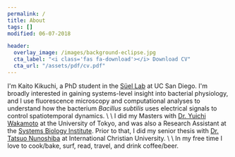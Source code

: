 ```yaml
---
permalink: /
title: About
tags: []
modified: 06-07-2018

header:
  overlay_image: /images/background-eclipse.jpg
  cta_label: "<i class='fas fa-download'></i> Download CV"
  cta_url: "/assets/pdf/cv.pdf"
---
```


I'm Kaito Kikuchi, a PhD student in the [Süel Lab](http://labs.biology.ucsd.edu/suel/) at UC San Diego. I'm broadly interested in gaining systems-level insight into bacterial physiology, and I use fluorescence microscopy and computational analyses to understand how the bacterium *Bacillus subtilis* uses electrical signals to control spatiotemporal dynamics.
\\
\\
I did my Masters with [Dr. Yuichi Wakamoto](http://park.itc.u-tokyo.ac.jp/wakamoto-lab/index_e.html) at the University of Tokyo, and was also a Research Assistant at the [Systems Biology Institute](http://sbi.jp/aboutSBI.htm). Prior to that, I did my senior thesis with [Dr. Tatsuo Nunoshiba](https://researchers.icu.ac.jp/icuhp/KgApp?kyoinId=ymkmgiyeggy&Language=2) at International Christian University.
\\
\\
In my free time I love to cook/bake, surf, read, travel, and drink coffee/beer.
